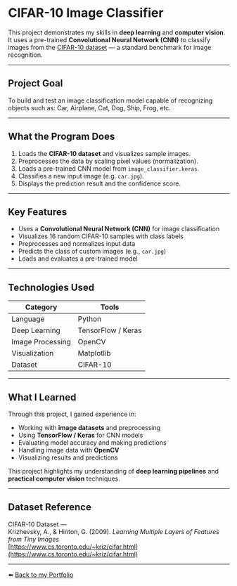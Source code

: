 #  CIFAR-10 Image Classifier

This project demonstrates my skills in **deep learning** and **computer vision**.  
It uses a pre-trained **Convolutional Neural Network (CNN)** to classify images from the [CIFAR-10 dataset](https://www.cs.toronto.edu/~kriz/cifar.html) — a standard benchmark for image recognition.

---

##  Project Goal

To build and test an image classification model capable of recognizing objects such as:
 Car,  Airplane,  Cat,  Dog,  Ship,  Frog, etc.

---

##  What the Program Does

1. Loads the **CIFAR-10 dataset** and visualizes sample images.  
2. Preprocesses the data by scaling pixel values (normalization).  
3. Loads a pre-trained CNN model from `image_classifier.keras`.  
4. Classifies a new input image (e.g. `car.jpg`).  
5. Displays the prediction result and the confidence score.

---

##  Key Features

-  Uses a **Convolutional Neural Network (CNN)** for image classification  
-  Visualizes 16 random CIFAR-10 samples with class labels  
-  Preprocesses and normalizes input data  
-  Predicts the class of custom images (e.g., `car.jpg`)  
-  Loads and evaluates a pre-trained model

---

##  Technologies Used

| Category | Tools |
|-----------|-------|
| Language | Python |
| Deep Learning | TensorFlow / Keras |
| Image Processing | OpenCV |
| Visualization | Matplotlib |
| Dataset | CIFAR-10 |

---

##  What I Learned

Through this project, I gained experience in:
- Working with **image datasets** and preprocessing  
- Using **TensorFlow / Keras** for CNN models  
- Evaluating model accuracy and making predictions  
- Handling image data with **OpenCV**  
- Visualizing results and predictions  

This project highlights my understanding of **deep learning pipelines** and **practical computer vision** techniques.

---

##  Dataset Reference

CIFAR-10 Dataset —  
Krizhevsky, A., & Hinton, G. (2009). *Learning Multiple Layers of Features from Tiny Images*  
[https://www.cs.toronto.edu/~kriz/cifar.html](https://www.cs.toronto.edu/~kriz/cifar.html)

---

⬅️ [Back to my Portfolio](https://github.com/PiotrWilkowski/portfolio)
